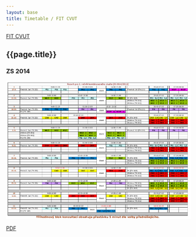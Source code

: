 ```yaml
---
layout: base
title: Timetable / FIT CVUT
---
```


[FIT CVUT](.)

## {{page.title}}


### ZS 2014

![ZS 2014](/static/content/edu/rozvrh_fit_zs_2014.png)

[PDF](/static/content/edu/rozvrh_fit_zs_2014.pdf)
